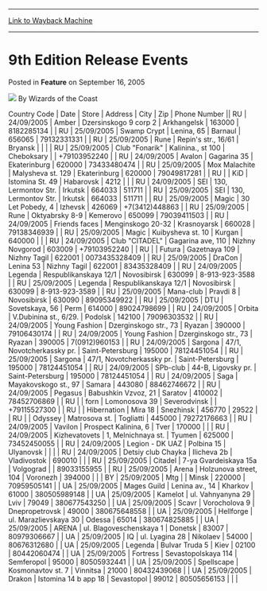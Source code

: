 
---
[Link to Wayback Machine](https://web.archive.org/web/20211016213148/https://magic.wizards.com/en/articles/archive/feature/9th-edition-release-events-2005-09-16)

[_metadata_:wayback_url]:- "https://magic.wizards.com/en/articles/archive/feature/9th-edition-release-events-2005-09-16"
[_metadata_:wayback_raw_url]:- "https://web.archive.org/web/20211016213148id_/https://magic.wizards.com/en/articles/archive/feature/9th-edition-release-events-2005-09-16"
[_metadata_:wayback_capture_timestamp]:- "2021-10-16 21:31:48+00:00"
[_metadata_:description]:- "Country CodeDateStoreAddressCityZipPhone NumberRU24/09/2005AmberDzersinskogo 9 corp 2Arkhangelsk1630008182285134RU25/09/2005Swamp CryptLenina, 65Barnaul65606579132331331RU25/09/2005RuneRepin's str., 16/61Bryansk  RU25/09/2005Club `Fonarik`Kalinina., st 100Cheboksary +79103952240RU24/09/2005AvalonGagarina 35Ekaterinburg62000073433480474RU25/09/2005Mox MalachiteMalysheva st."
[_metadata_:generator]:- "Drupal 7 (http://drupal.org)"
[_metadata_:publish_date]:- "2005-09-16"
---


9th Edition Release Events
==========================



 Posted in **Feature**
 on September 16, 2005 






![](https://media.magic.wizards.com/styles/auth_small/public/images/person/wizards_author.jpg)
By Wizards of the Coast













 Country Code | Date | Store | Address | City | Zip | Phone Number || RU | 24/09/2005 | Amber | Dzersinskogo 9 corp 2 | Arkhangelsk | 163000 | 8182285134 |
| RU | 25/09/2005 | Swamp Crypt | Lenina, 65 | Barnaul | 656065 | 79132331331 |
| RU | 25/09/2005 | Rune | Repin's str., 16/61 | Bryansk |  |  |
| RU | 25/09/2005 | Club "Fonarik" | Kalinina., st 100 | Cheboksary |  | +79103952240 |
| RU | 24/09/2005 | Avalon | Gagarina 35 | Ekaterinburg | 620000 | 73433480474 |
| RU | 25/09/2005 | Mox Malachite | Malysheva st. 129 | Ekaterinburg | 620000 | 79049817281 |
| RU |  | KiD |  Istomina St. 49 | Habarovsk | 4212 |  |
| RU | 24/09/2005 | SEI | 130, Lermontov Str. | Irkutsk | 664033 | 511711 |
| RU | 25/09/2005 | SEI | 130, Lermontov Str. | Irkutsk | 664033 | 511711 |
| RU | 25/09/2005 | Magic | 30 Let Pobedy, 4  | Izhevsk | 426069 | +7(3412)448863 |
| RU | 25/09/2005 | Rune | Oktyabrsky 8-9 | Kemerovo | 650099 | 79039411503 |
| RU | 24/09/2005 | Friends faces | Menginskogo 20-32 | Krasnoyarsk | 660028 | 79138346939 |
| RU | 25/09/2005 | Magic | Kuibysheva st. 10 | Kurgan | 640000 |  |
| RU | 24/09/2005 | Club "CITADEL" | Gagarina ave, 110 | Nizhny Novgorod | 603009 | +79103952240 |
| RU |  | Futura | Gazetnaya 109 | Nizhny Tagil | 622001 | 0073435328409 |
| RU | 25/09/2005 | DraCon | Lenina 53 | Nizhny Tagil | 622001 | 83435328409 |
| RU | 24/09/2005 | Legenda | Respublikanskaya 12/1 | Novosibirsk | 630099 | 8-913-923-3588 |
| RU | 25/09/2005 | Legenda | Respublikanskaya 12/1 | Novosibirsk | 630099 | 8-913-923-3589 |
| RU | 25/09/2005 | Mana-club | Pravdi 8 | Novosibirsk | 630090 | 89095349922 |
| RU | 25/09/2005 | DTU | Sovetskaya, 56 | Perm | 614000 | 89024798699 |
| RU | 24/09/2005 | Orbita | V.Dubinina st., 6/29. | Podolsk | 142100 | 79096303532 |
| RU | 24/09/2005 | Young Fashion | Dzerginskogo str., 73 | Ryazan | 390000 | 79106430174 |
| RU | 24/09/2005 | Young Fashion | Dzerginskogo str., 73 | Ryazan | 390005 | 7(0912)960153 |
| RU | 24/09/2005 | Sargona | 47/1, Novotcherkassky pr. | Saint-Petersburg | 195000 | 78124451054 |
| RU | 25/09/2005 | Sargona | 47/1, Novotcherkassky pr. | Saint-Petersburg | 195000 | 78124451054 |
| RU | 24/09/2005 | SPb-club | 44-B, Ligovsky pr. | Saint-Petersburg | 195000 | 78124451054 |
| RU | 24/09/2005 | Saga | Mayakovskogo st., 97 | Samara | 443080 | 88462746672 |
| RU | 24/09/2005 | Pegasus | Babushkin Vzvoz, 21 | Saratov | 410002 | 78452706869 |
| RU |  | forn | Lomonosova 39 | Severodvinsk |  | +79115527300 |
| RU |  | Hibernation | Mira 18 | Snezhinsk | 456770 | 29522 |
| RU |  | Odyssey | Matrosova st. | Togliatti | 445000 | 79272176663 |
| RU | 24/09/2005 | Vavilon | Prospect Kalinina, 6 | Tver | 170000 |  |
| RU | 24/09/2005 | Kizhevatovets | 1, Melnichnaya st. | Tyumen | 625000 | 73452450055 |
| RU | 24/09/2005 | Legion - DK UAZ | Polbina 15 | Ulyanovsk |  |  |
| RU | 24/09/2005 | Detsiy сlub Chayka | Ilicheva 2b | Vladivostok | 690010 |  |
| RU | 25/09/2005 | Citadel | 7-ya Gvardeiskaya 15a | Volgograd |  | 89033155955 |
| RU | 25/09/2005 | Arena | Holzunova street, 104 | Voronezh | 394000 |  |
| BY | 25/09/2005 | Mtg |  | Minsk | 220000 | 70959505141 |
| UA | 25/09/2005 | Mages Guild | Lenina av., 14 | Kharkov | 61000 | 380505989148 |
| UA | 25/09/2005 | Kamelot | ul. Vahnyanyna 29 | Lviv | 79049 | 380677543250 |
| UA | 25/09/2005 | Scavr | Vorocholova 9 | Dnepropetrovsk | 49000 | 380675648558 |
| UA | 25/09/2005 | Hellforge | ul. Marazlievskaya 30 | Odessa | 65014 | 380674825885 |
| UA | 25/09/2005 | ARENA | ul. Blagoveschenskaya 1 | Donetsk | 83007 | 80979306667 |
| UA | 25/09/2005 | IQ | ul. Lyagina 28 | Nikolaev | 54000 | 80676312680 |
| UA | 25/09/2005 | Legenda | Bulvar Truda 5 | Kiev | 02100 | 80442060474 |
| UA | 25/09/2005 | Fortress | Sevastopolskaya 114 | Semferopol | 95000 | 80505932441 |
| UA | 25/09/2005 | Spellscape | Kosmonavtov st. 7 | Vinnitsa | 21000 | 80432439068 |
| UA | 25/09/2005 | Drakon | Istomina 14 b app 18 | Sevastopol | 99012 | 80505656153 |
|  |







